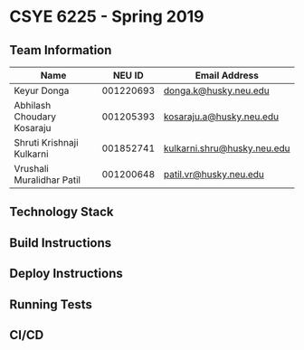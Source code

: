 # CSYE 6225 - Spring 2019

## Team Information

| Name | NEU ID | Email Address |
| --- | --- | --- |
|Keyur Donga|001220693|donga.k@husky.neu.edu|
|Abhilash Choudary Kosaraju |001205393|kosaraju.a@husky.neu.edu|
|Shruti Krishnaji Kulkarni|001852741|kulkarni.shru@husky.neu.edu|
|Vrushali Muralidhar Patil|001200648|patil.vr@husky.neu.edu|

## Technology Stack


## Build Instructions


## Deploy Instructions


## Running Tests


## CI/CD


